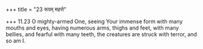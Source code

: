 +++
title = "23 रूपम् महत्ते"

+++
11.23 O mighty-armed One, seeing Your immense form with many mouths and
eyes, having numerous arms, thighs and feet, with many bellies, and
fearful with many teeth, the creatures are struck with terror, and so am
I.
